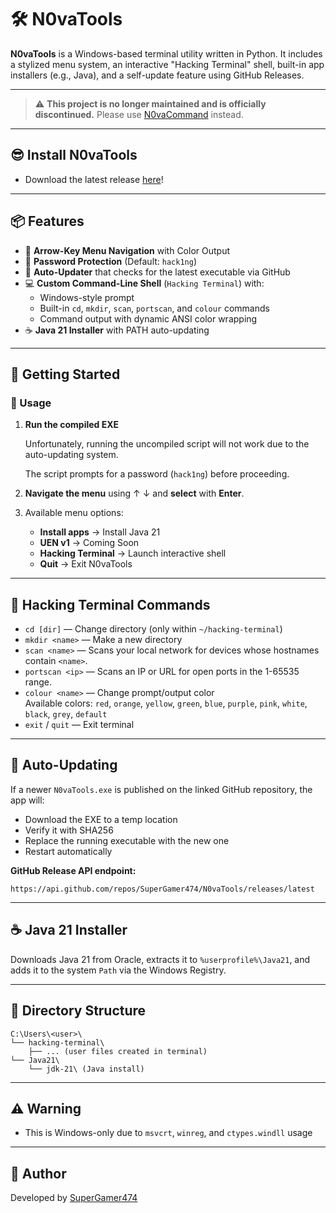 # 🛠️ N0vaTools

**N0vaTools** is a Windows-based terminal utility written in Python. It includes a stylized menu system, an interactive "Hacking Terminal" shell, built-in app installers (e.g., Java), and a self-update feature using GitHub Releases.

---

> ⚠️ **This project is no longer maintained and is officially discontinued.**
> Please use [N0vaCommand](https://github.com/SuperGamer474/N0vaCommand) instead.

---

##  😎 Install N0vaTools
- Download the latest release [here](https://github.com/SuperGamer474/N0vaTools/releases/latest)!

---

## 📦 Features

- 🎯 **Arrow-Key Menu Navigation** with Color Output  
- 🔐 **Password Protection** (Default: `hack1ng`)  
- 🔄 **Auto-Updater** that checks for the latest executable via GitHub  
- 💻 **Custom Command-Line Shell** (`Hacking Terminal`) with:
  - Windows-style prompt
  - Built-in `cd`, `mkdir`, `scan`, `portscan`, and `colour` commands
  - Command output with dynamic ANSI color wrapping
- ☕ **Java 21 Installer** with PATH auto-updating  

---

## 🚀 Getting Started

### 📝 Usage

1. **Run the compiled EXE**

   Unfortunately, running the uncompiled script will not work due to the auto-updating system.

   The script prompts for a password (`hack1ng`) before proceeding.

3. **Navigate the menu** using ↑ ↓ and **select** with **Enter**.

4. Available menu options:
   - **Install apps** → Install Java 21
   - **UEN v1** → Coming Soon
   - **Hacking Terminal** → Launch interactive shell
   - **Quit** → Exit N0vaTools

---

## 🧠 Hacking Terminal Commands

- `cd [dir]` — Change directory (only within `~/hacking-terminal`)
- `mkdir <name>` — Make a new directory
- `scan <name>` — Scans your local network for devices whose hostnames contain `<name>`.
- `portscan <ip>` — Scans an IP or URL for open ports in the 1-65535 range.
- `colour <name>` — Change prompt/output color  
  Available colors: `red`, `orange`, `yellow`, `green`, `blue`, `purple`, `pink`, `white`, `black`, `grey`, `default`
- `exit` / `quit` — Exit terminal

---

## 🔄 Auto-Updating

If a newer `N0vaTools.exe` is published on the linked GitHub repository, the app will:
- Download the EXE to a temp location
- Verify it with SHA256
- Replace the running executable with the new one
- Restart automatically

**GitHub Release API endpoint:**
```
https://api.github.com/repos/SuperGamer474/N0vaTools/releases/latest
```

---

## ☕ Java 21 Installer

Downloads Java 21 from Oracle, extracts it to `%userprofile%\Java21`, and adds it to the system `Path` via the Windows Registry.

---

## 📁 Directory Structure

```
C:\Users\<user>\
└── hacking-terminal\
    ├── ... (user files created in terminal)
└── Java21\
    └── jdk-21\ (Java install)
```

---

## ⚠️ Warning

- This is Windows-only due to `msvcrt`, `winreg`, and `ctypes.windll` usage

---

## 🙋 Author

Developed by [SuperGamer474](https://supergamer474.rf.gd)
